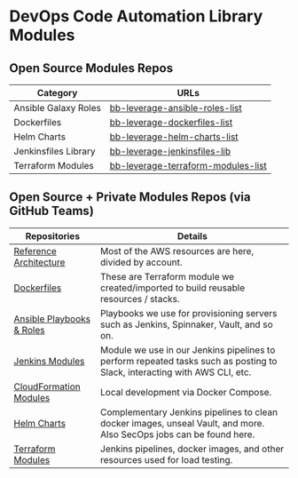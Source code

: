 # DevOps Code Automation Library Modules

## **Open Source Modules Repos**

| Category              | URLs                                                                                |
|-----------------------|-------------------------------------------------------------------------------------|
| Ansible Galaxy Roles  | [bb-leverage-ansible-roles-list](https://github.com/topics/bb-le-mod-ansible-role)  |
| Dockerfiles           | [bb-leverage-dockerfiles-list](https://github.com/topics/bb-le-mod-docker)          |
| Helm Charts           | [bb-leverage-helm-charts-list](https://github.com/topics/bb-le-mod-helm)            |
| Jenkinsfiles Library  | [bb-leverage-jenkinsfiles-lib](https://github.com/topics/bb-le-mod-jenkins)         |
| Terraform Modules     | [bb-leverage-terraform-modules-list](https://github.com/topics/bb-le-mod-terraform) |


## **Open Source + Private Modules Repos (via GitHub Teams)**

| Repositories                                                                                                           | Details                                                                                                                   |
|------------------------------------------------------------------------------------------------------------------------|---------------------------------------------------------------------------------------------------------------------------|
| [Reference Architecture](https://github.com/orgs/binbashar/teams/leverage-ref-architecture-aws-dev/repositories)       | Most of the AWS resources are here, divided by account.                                                                   |
| [Dockerfiles](https://github.com/orgs/binbashar/teams/leverage-project-docker-dev/repositories)                        | These are Terraform module we created/imported to build reusable resources / stacks.                                      |
| [Ansible Playbooks & Roles](https://github.com/orgs/binbashar/teams/leverage-project-ansible-dev/repositories)         | Playbooks we use for provisioning servers such as Jenkins, Spinnaker, Vault, and so on.                                   |
| [Jenkins Modules](https://github.com/orgs/binbashar/teams/leverage-project-jenkins-dev/repositories)                   | Module we use in our Jenkins pipelines to perform repeated tasks such as posting to Slack, interacting with AWS CLI, etc. |
| [CloudFormation Modules](https://github.com/orgs/binbashar/teams/leverage-project-aws-cloudformation-dev/repositories) | Local development via Docker Compose.                                                                                     |
| [Helm Charts](https://github.com/orgs/binbashar/teams/leverage-project-helm-dev/repositories)                          | Complementary Jenkins pipelines to clean docker images, unseal Vault, and more. Also SecOps jobs can be found here.       |
| [Terraform Modules](https://github.com/orgs/binbashar/teams/leverage-project-terraform-dev/repositories)               | Jenkins pipelines, docker images, and other resources used for load testing.                                              |